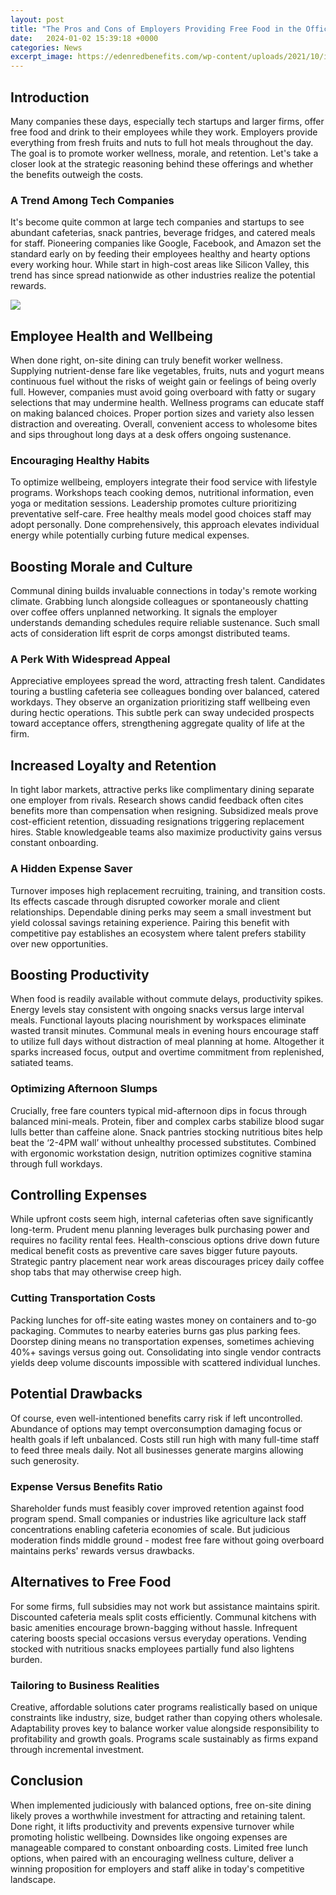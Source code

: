 ```yaml
---
layout: post
title: "The Pros and Cons of Employers Providing Free Food in the Office"
date:   2024-01-02 15:39:18 +0000
categories: News
excerpt_image: https://edenredbenefits.com/wp-content/uploads/2021/10/iStock-1170247607.jpg
---
```

## Introduction
Many companies these days, especially tech startups and larger firms, offer free food and drink to their employees while they work. Employers provide everything from fresh fruits and nuts to full hot meals throughout the day. The goal is to promote worker wellness, morale, and retention. Let's take a closer look at the strategic reasoning behind these offerings and whether the benefits outweigh the costs.

### A Trend Among Tech Companies
It's become quite common at large tech companies and startups to see abundant cafeterias, snack pantries, beverage fridges, and catered meals for staff. Pioneering companies like Google, Facebook, and Amazon set the standard early on by feeding their employees healthy and hearty options every working hour. While start in high-cost areas like Silicon Valley, this trend has since spread nationwide as other industries realize the potential rewards.


![](https://edenredbenefits.com/wp-content/uploads/2021/10/iStock-1170247607.jpg)
## Employee Health and Wellbeing  
When done right, on-site dining can truly benefit worker wellness. Supplying nutrient-dense fare like vegetables, fruits, nuts and yogurt means continuous fuel without the risks of weight gain or feelings of being overly full. However, companies must avoid going overboard with fatty or sugary selections that may undermine health. Wellness programs can educate staff on making balanced choices. Proper portion sizes and variety also lessen distraction and overeating. Overall, convenient access to wholesome bites and sips throughout long days at a desk offers ongoing sustenance.

### Encouraging Healthy Habits
To optimize wellbeing, employers integrate their food service with lifestyle programs. Workshops teach cooking demos, nutritional information, even yoga or meditation sessions. Leadership promotes culture prioritizing preventative self-care. Free healthy meals model good choices staff may adopt personally. Done comprehensively, this approach elevates individual energy while potentially curbing future medical expenses.

## Boosting Morale and Culture
Communal dining builds invaluable connections in today's remote working climate. Grabbing lunch alongside colleagues or spontaneously chatting over coffee offers unplanned networking. It signals the employer understands demanding schedules require reliable sustenance. Such small acts of consideration lift esprit de corps amongst distributed teams.


### A Perk With Widespread Appeal  
Appreciative employees spread the word, attracting fresh talent. Candidates touring a bustling cafeteria see colleagues bonding over balanced, catered workdays. They observe an organization prioritizing staff wellbeing even during hectic operations. This subtle perk can sway undecided prospects toward acceptance offers, strengthening aggregate quality of life at the firm.

## Increased Loyalty and Retention
In tight labor markets, attractive perks like complimentary dining separate one employer from rivals. Research shows candid feedback often cites benefits more than compensation when resigning. Subsidized meals prove cost-efficient retention, dissuading resignations triggering replacement hires. Stable knowledgeable teams also maximize productivity gains versus constant onboarding.

### A Hidden Expense Saver   
Turnover imposes high replacement recruiting, training, and transition costs. Its effects cascade through disrupted coworker morale and client relationships. Dependable dining perks may seem a small investment but yield colossal savings retaining experience. Pairing this benefit with competitive pay establishes an ecosystem where talent prefers stability over new opportunities.

## Boosting Productivity
When food is readily available without commute delays, productivity spikes. Energy levels stay consistent with ongoing snacks versus large interval meals. Functional layouts placing nourishment by workspaces eliminate wasted transit minutes. Communal meals in evening hours encourage staff to utilize full days without distraction of meal planning at home. Altogether it sparks increased focus, output and overtime commitment from replenished, satiated teams.

### Optimizing Afternoon Slumps
Crucially, free fare counters typical mid-afternoon dips in focus through balanced mini-meals. Protein, fiber and complex carbs stabilize blood sugar lulls better than caffeine alone. Snack pantries stocking nutritious bites help beat the ‘2-4PM wall’ without unhealthy processed substitutes. Combined with ergonomic workstation design, nutrition optimizes cognitive stamina through full workdays.

## Controlling Expenses
While upfront costs seem high, internal cafeterias often save significantly long-term. Prudent menu planning leverages bulk purchasing power and requires no facility rental fees. Health-conscious options drive down future medical benefit costs as preventive care saves bigger future payouts. Strategic pantry placement near work areas discourages pricey daily coffee shop tabs that may otherwise creep high.

### Cutting Transportation Costs  
Packing lunches for off-site eating wastes money on containers and to-go packaging. Commutes to nearby eateries burns gas plus parking fees. Doorstep dining means no transportation expenses, sometimes achieving 40%+ savings versus going out. Consolidating into single vendor contracts yields deep volume discounts impossible with scattered individual lunches.

## Potential Drawbacks
Of course, even well-intentioned benefits carry risk if left uncontrolled. Abundance of options may tempt overconsumption damaging focus or health goals if left unbalanced. Costs still run high with many full-time staff to feed three meals daily. Not all businesses generate margins allowing such generosity.

### Expense Versus Benefits Ratio
Shareholder funds must feasibly cover improved retention against food program spend. Small companies or industries like agriculture lack staff concentrations enabling cafeteria economies of scale. But judicious moderation finds middle ground - modest free fare without going overboard maintains perks' rewards versus drawbacks.

## Alternatives to Free Food
For some firms, full subsidies may not work but assistance maintains spirit. Discounted cafeteria meals split costs efficiently. Communal kitchens with basic amenities encourage brown-bagging without hassle. Infrequent catering boosts special occasions versus everyday operations. Vending stocked with nutritious snacks employees partially fund also lightens burden.

### Tailoring to Business Realities  
Creative, affordable solutions cater programs realistically based on unique constraints like industry, size, budget rather than copying others wholesale. Adaptability proves key to balance worker value alongside responsibility to profitability and growth goals. Programs scale sustainably as firms expand through incremental investment.

## Conclusion
When implemented judiciously with balanced options, free on-site dining likely proves a worthwhile investment for attracting and retaining talent. Done right, it lifts productivity and prevents expensive turnover while promoting holistic wellbeing. Downsides like ongoing expenses are manageable compared to constant onboarding costs. Limited free lunch options, when paired with an encouraging wellness culture, deliver a winning proposition for employers and staff alike in today's competitive landscape.